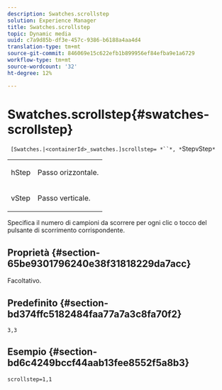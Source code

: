 ```yaml
---
description: Swatches.scrollstep
solution: Experience Manager
title: Swatches.scrollstep
topic: Dynamic media
uuid: c7a9d85b-df3e-457c-9386-b6188a4aa4d4
translation-type: tm+mt
source-git-commit: 846069e15c622efb1b899956ef84efba9e1a6729
workflow-type: tm+mt
source-wordcount: '32'
ht-degree: 12%

---
```



# Swatches.scrollstep{#swatches-scrollstep}

` [Swatches.|<containerId>_swatches.]scrollstep= *``*, *`StepvStep`*`

<table id="table_DC890B3CAB6847318081AC74424147B9"> 
 <tbody> 
  <tr> 
   <td> <p> <span class="codeph"> <span class="varname"> hStep</span> </span> </p> </td> 
   <td> <p>Passo orizzontale. </p> </td> 
  </tr> 
  <tr> 
   <td> <p> <span class="codeph"> <span class="varname"> vStep</span> </span> </p> </td> 
   <td> <p>Passo verticale. </p> </td> 
  </tr> 
 </tbody> 
</table>

Specifica il numero di campioni da scorrere per ogni clic o tocco del pulsante di scorrimento corrispondente.

## Proprietà {#section-65be9301796240e38f31818229da7acc}

Facoltativo.

## Predefinito {#section-bd374ffc5182484faa77a7a3c8fa70f2}

`3,3`

## Esempio {#section-bd6c4249bccf44aab13fee8552f5a8b3}

`scrollstep=1,1`
